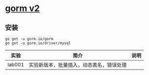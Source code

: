 # [gorm v2](https://github.com/go-gorm/gorm)

## 安装
```
go get -u gorm.io/gorm
go get -u gorm.io/driver/mysql
```

|实验|简介|说明|
|---|---|---|
|lab001|实验新版本，批量插入，动态表名，错误处理| |
